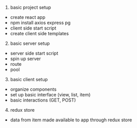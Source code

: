1. basic project setup

- create react app
- npm install axios express pg
- client side start script
- create client side templates

2. basic server setup

- server side start script
- spin up server
- route
- pool

3. basic client setup

- organize components
- set up basic interface (view, list, item)
- basic interactions (GET, POST)

4. redux store

- data from item made available to app through redux store